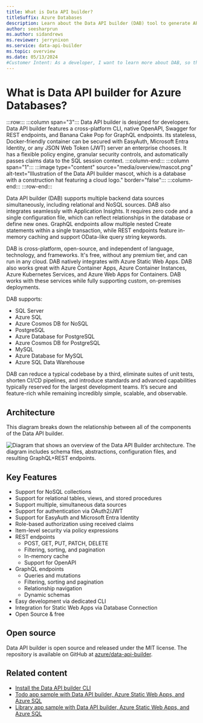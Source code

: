 ```yaml
---
title: What is Data API builder?
titleSuffix: Azure Databases
description: Learn about the Data API builder (DAB) tool to generate APIs using REST and GraphQL for Azure Databases.
author: seesharprun
ms.author: sidandrews
ms.reviewer: jerrynixon
ms.service: data-api-builder
ms.topic: overview
ms.date: 05/13/2024
#Customer Intent: As a developer, I want to learn more about DAB, so that I can determine if it's the right tool for my scenario.
---
```


# What is Data API builder for Azure Databases?

:::row:::
  :::column span="3":::
    Data API builder is designed for developers. Data API builder features a cross-platform CLI, native OpenAPI, Swagger for REST endpoints, and Banana Cake Pop for GraphQL endpoints. Its stateless, Docker-friendly container can be secured with EasyAuth, Microsoft Entra Identity, or any JSON Web Token (JWT) server an enterprise chooses. It has a flexible policy engine, granular security controls, and automatically passes claims data to the SQL session context.
  :::column-end:::
  :::column span="1":::
    :::image type="content" source="media/overview/mascot.png" alt-text="Illustration of the Data API builder mascot, which is a database with a construction hat featuring a cloud logo." border="false":::
  :::column-end:::
:::row-end:::

Data API builder (DAB) supports multiple backend data sources simultaneously, including relational and NoSQL sources. DAB also integrates seamlessly with Application Insights. It requires zero code and a single configuration file, which can reflect relationships in the database or define new ones. GraphQL endpoints allow multiple nested Create statements within a single transaction, while REST endpoints feature in-memory caching and support OData-like query string keywords.

DAB is cross-platform, open-source, and independent of language, technology, and frameworks. It's free, without any premium tier, and can run in any cloud. DAB natively integrates with Azure Static Web Apps. DAB also works great with Azure Container Apps, Azure Container Instances, Azure Kubernetes Services, and Azure Web Apps for Containers. DAB works with these services while fully supporting custom, on-premises deployments.

DAB supports:

- SQL Server
- Azure SQL
- Azure Cosmos DB for NoSQL
- PostgreSQL
- Azure Database for PostgreSQL
- Azure Cosmos DB for PostgreSQL
- MySQL
- Azure Database for MySQL
- Azure SQL Data Warehouse

DAB can reduce a typical codebase by a third, eliminate suites of unit tests, shorten CI/CD pipelines, and introduce standards and advanced capabilities typically reserved for the largest development teams. It’s secure and feature-rich while remaining incredibly simple, scalable, and observable.

## Architecture

This diagram breaks down the relationship between all of the components of the Data API builder.

![Diagram that shows an overview of the Data API Builder architecture. The diagram includes schema files, abstractions, configuration files, and resulting GraphQL+REST endpoints.](media/overview/architecture.png)

## Key Features

- Support for NoSQL collections
- Support for relational tables, views, and stored procedures
- Support multiple, simultaneous data sources
- Support for authentication via OAuth2/JWT
- Support for EasyAuth and Microsoft Entra Identity
- Role-based authorization using received claims
- Item-level security via policy expressions
- REST endpoints
  - POST, GET, PUT, PATCH, DELETE
  - Filtering, sorting, and pagination
  - In-memory cache
  - Support for OpenAPI
- GraphQL endpoints
  - Queries and mutations
  - Filtering, sorting and pagination
  - Relationship navigation
  - Dynamic schemas
- Easy development via dedicated CLI
- Integration for Static Web Apps via Database Connection
- Open Source & free

## Open source

Data API builder is open source and released under the MIT license. The repository is available on GitHub at [azure/data-api-builder](https://github.com/Azure/data-api-builder).

## Related content

- [Install the Data API builder CLI](how-to-install-cli.md)
- [Todo app sample with Data API builder, Azure Static Web Apps, and Azure SQL](https://github.com/azure-samples/dab-swa-todo)
- [Library app sample with Data API builder, Azure Static Web Apps, and Azure SQL](https://github.com/azure-samples/dab-swa-library-demo)
